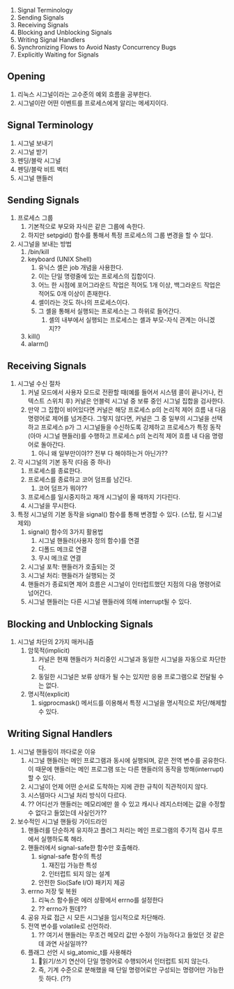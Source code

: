 1. Signal Terminology
2. Sending Signals
3. Receiving Signals
4. Blocking and Unblocking Signals
5. Writing Signal Handlers
6. Synchronizing Flows to Avoid Nasty Concurrency Bugs
7. Explicitly Waiting for Signals

## Opening
1. 리눅스 시그널이라는 고수준의 예외 흐름을 공부한다.
2. 시그널이란 어떤 이벤트를 프로세스에게 알리는 메세지이다.

## Signal Terminology
1. 시그널 보내기
2. 시그널 받기
3. 펜딩/블락 시그널
4. 펜딩/블락 비트 벡터
5. 시그널 핸들러

## Sending Signals
1. 프로세스 그룹
	1. 기본적으로 부모와 자식은 같은 그룹에 속한다.
	2. 하지만 setpgid() 함수를 통해서 특정 프로세스의 그룹 변경을 할 수 있다.
2. 시그널을 보내는 방법
	1. /bin/kill
	2. keyboard (UNIX Shell)
		1. 유닉스 셸은 job 개념을 사용한다.
		2. 이는 단일 명령줄에 있는 프로세스의 집합이다.
		3. 어느 한 시점에 포어그라운드 작업은 적어도 1개 이상, 백그라운드 작업은 적어도 0개 이상이 존재한다.
		4. 셸이라는 것도 하나의 프로세스이다.
		5. 그 셸을 통해서 실행되는 프로세스는 그 하위로 들어간다.
			1. 셸의 내부에서 실행되는 프로세스는 셸과 부모-자식 관계는 아니겠지??
	3. kill()
	4. alarm()

## Receiving Signals
1. 시그널 수신 절차
	1. 커널 모드에서 사용자 모드로 전환할 때(예를 들어서 시스템 콜이 끝나거나, 컨텍스트 스위치 후) 커널은 언블럭 시그널 중 보류 중인 시그널 집합을 검사한다.
	2. 만약 그 집합이 비어있다면 커널은 해당 프로세스 p의 논리적 제어 흐름 내 다음 명령어로 제어를 넘겨준다. 그렇지 않다면, 커널은 그 중 일부의 시그널을 선택하고 프로세스 p가 그 시그널들을 수신하도록 강제하고 프로세스가 특정 동작(아마 시그널 핸들러)를 수행하고 프로세스 p의 논리적 제어 흐름 내 다음 명령어로 돌아간다.
		1. 아니 왜 일부만이야?? 전부 다 해야하는거 아닌가??
2. 각 시그널의 기본 동작 (다음 중 하나)
	1. 프로세스를 종료한다.
	2. 프로세스를 종료하고 코어 덤프를 남긴다.
		1. 코어 덤프가 뭐야??
	3. 프로세스를 일시중지하고 재개 시그널이 올 때까지 기다린다.
	4. 시그널을 무시한다.
3. 특정 시그널의 기본 동작을 signal() 함수를 통해 변경할 수 있다. (스탑, 킬 시그널 제외)
	1. signal() 함수의 3가지 활용법
		1. 시그널 핸들러(사용자 정의 함수)를 연결
		2. 디폴드 메크로 연결
		3. 무시 메크로 연결
	2. 시그널 포착: 핸들러가 호출되는 것
	3. 시그널 처리: 핸들러가 실행되는 것
	4. 핸들러가 종료되면 제어 흐름은 시그널이 인터럽트했던 지점의 다음 명령어로 넘어간다.
	5. 시그널 핸들러는 다른 시그널 핸들러에 의해 interrupt될 수 있다.

## Blocking and Unblocking Signals
1. 시그널 차단의 2가지 매커니즘
	1. 암묵적(implicit)
		1. 커널은 현재 핸들러가 처리중인 시그널과 동일한 시그널을 자동으로 차단한다.
		2. 동일한 시그널은 보류 상태가 될 수는 있지만 응용 프로그램으로 전달될 수는 없다.
	2. 명시적(explicit)
		1. sigprocmask() 메서드를 이용해서 특정 시그널을 명시적으로 차단/해제할 수 있다.

## Writing Signal Handlers
1. 시그널 핸들링이 까다로운 이유
	1. 시그널 핸들러는 메인 프로그램과 동시에 실행되며, 같은 전역 변수를 공유한다. 이 때문에 핸들러는 메인 프로그램 또는 다른 핸들러의 동작을 방해(interrupt)할 수 있다.
	2. 시그널이 언제 어떤 순서로 도착하는 지에 관한 규칙이 직관적이지 않다.
	3. 시스템마다 시그널 처리 방식이 다르다.
	4. ?? 어디선가 핸들러는 메모리에만 쓸 수 있고 캐시나 레지스터에는 값을 수정할 수 없다고 들었는데 사실인가??
2. 보수적인 시그널 핸들링 가이드라인
	1. 핸들러를 단순하게 유지하고 플러그 처리는 메인 프로그램의 주기적 검사 루프에서 실행하도록 해라.
	2. 핸들러에서 signal-safe한 함수만 호출해라.
		1. signal-safe 함수의 특성
			1. 재진입 가능한 특성
			2. 인터럽트 되지 않는 설계
		2. 안전한 Sio(Safe I/O) 패키지 제공
	3. errno 저장 및 복원
		1. 리눅스 함수들은 에러 상황에서 errno를 설정한다
		2. ?? errno가 뭔데??
	4. 공유 자료 접근 시 모든 시그널을 임시적으로 차단해라.
	5. 전역 변수를 volatile로 선언하라.
		1. ?? 여기서 핸들러는 무조건 메모리 값만 수정이 가능하다고 들었던 것 같은데 과연 사실일까??
	6. 플래그 선언 시 sig_atomic_t를 사용해라
		1. 읽기/쓰기 연산이 단일 명령어로 수행되어서 인터럽트 되지 않는다.
		2. 즉, 기계 수준으로 분해했을 때 단일 명령어로만 구성되는 명령어만 가능한 듯 하다. (??)